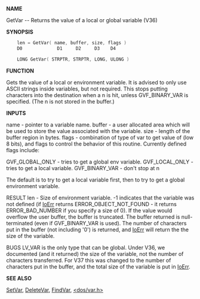 
**NAME**

GetVar -- Returns the value of a local or global variable (V36)

**SYNOPSIS**

```c
    len = GetVar( name, buffer, size, flags )
    D0             D1     D2     D3    D4

    LONG GetVar( STRPTR, STRPTR, LONG, ULONG )

```
**FUNCTION**

Gets the value of a local or environment variable.  It is advised to
only use ASCII strings inside variables, but not required.  This stops
putting characters into the destination when a n is hit, unless
GVF_BINARY_VAR is specified.  (The n is not stored in the buffer.)

**INPUTS**

name   - pointer to a variable name.
buffer - a user allocated area which will be used to store
the value associated with the variable.
size   - length of the buffer region in bytes.
flags  - combination of type of var to get value of (low 8 bits), and
flags to control the behavior of this routine.  Currently
defined flags include:

GVF_GLOBAL_ONLY - tries to get a global env variable.
GVF_LOCAL_ONLY  - tries to get a local variable.
GVF_BINARY_VAR  - don't stop at n

The default is to try to get a local variable first, then
to try to get a global environment variable.

RESULT
len -   Size of environment variable.  -1 indicates that the
variable was not defined (if [IoErr](IoErr.md) returns
ERROR_OBJECT_NOT_FOUND - it returns ERROR_BAD_NUMBER if
you specify a size of 0).  If the value would overflow
the user buffer, the buffer is truncated.  The buffer
returned is null-terminated (even if GVF_BINARY_VAR is
used).  The number of characters put in the buffer (not
including '0') is returned, and [IoErr](IoErr.md) will return the
the size of the variable.

BUGS
LV_VAR is the only type that can be global.
Under V36, we documented (and it returned) the size of the variable,
not the number of characters transferred.  For V37 this was changed
to the number of characters put in the buffer, and the total size
of the variable is put in [IoErr](IoErr.md).

**SEE ALSO**

[SetVar](SetVar.md), [DeleteVar](DeleteVar.md), [FindVar](FindVar.md), [&#060;dos/var.h&#062;](_0073.md)
